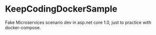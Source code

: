 # KeepCodingDockerSample
Fake Microservices scenario dev in asp.net core 1.0, just to practice with docker-compose. 
